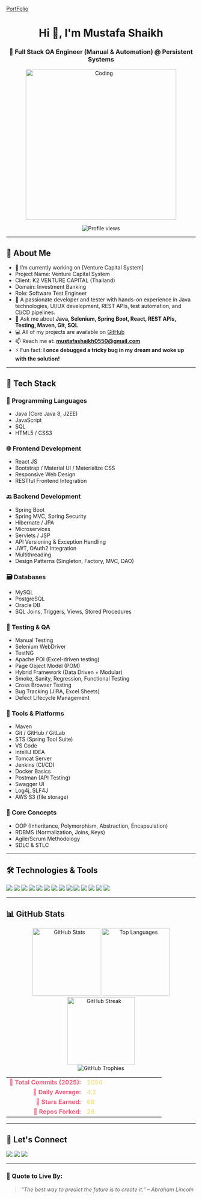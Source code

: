 [PortFolio](http://portfolios.ecti.co.in/MustafaS/)

<h1 align="center">Hi 👋, I'm Mustafa Shaikh</h1> <h3 align="center">🚀 Full Stack QA Engineer (Manual & Automation) @ Persistent Systems</h3> <p align="center"> <img src="https://user-images.githubusercontent.com/74038190/225813708-98b745f2-7d22-48cf-9150-083f1b00d6c9.gif" alt="Coding" width="400" /> </p> <p align="center"> <img src="https://komarev.com/ghpvc/?username=mustafashaikh1&label=Profile%20views&color=0e75b6&style=flat" alt="Profile views" /> </p>


---

## 💼 About Me

- 🔭 I’m currently working on [Venture Capital System]
-  Project Name: Venture Capital System
-  Client: K2 VENTURE CAPITAL (Thailand)
-  Domain: Investment Banking
-  Role: Software Test Engineer
- 🎯 A passionate developer and tester with hands-on experience in Java technologies, UI/UX development, REST APIs, test automation, and CI/CD pipelines.
- 💬 Ask me about **Java, Selenium, Spring Boot, React, REST APIs, Testing, Maven, Git, SQL**
- 💻 All of my projects are available on [GitHub](https://github.com/mustafashaikh1)
- 📫 Reach me at: **mustafashaikh0550@gmail.com**
- ⚡ Fun fact: **I once debugged a tricky bug in my dream and woke up with the solution!**

---

## 🚀 Tech Stack

### 🧠 Programming Languages
- Java (Core Java 8, J2EE)
- JavaScript
- SQL
- HTML5 / CSS3

### 🌐 Frontend Development
- React JS
- Bootstrap / Material UI / Materialize CSS
- Responsive Web Design
- RESTful Frontend Integration

### 🔙 Backend Development
- Spring Boot
- Spring MVC, Spring Security
- Hibernate / JPA
- Microservices
- Servlets / JSP
- API Versioning & Exception Handling
- JWT, OAuth2 Integration
- Multithreading
- Design Patterns (Singleton, Factory, MVC, DAO)

### 🗃️ Databases
- MySQL
- PostgreSQL
- Oracle DB
- SQL Joins, Triggers, Views, Stored Procedures

### 🧪 Testing & QA
- Manual Testing
- Selenium WebDriver
- TestNG
- Apache POI (Excel-driven testing)
- Page Object Model (POM)
- Hybrid Framework (Data Driven + Modular)
- Smoke, Sanity, Regression, Functional Testing
- Cross Browser Testing
- Bug Tracking (JIRA, Excel Sheets)
- Defect Lifecycle Management

### 🧰 Tools & Platforms
- Maven
- Git / GitHub / GitLab
- STS (Spring Tool Suite)
- VS Code
- IntelliJ IDEA
- Tomcat Server
- Jenkins (CI/CD)
- Docker Basics
- Postman (API Testing)
- Swagger UI
- Log4j, SLF4J
- AWS S3 (file storage)

### 🧠 Core Concepts
- OOP (Inheritance, Polymorphism, Abstraction, Encapsulation)
- RDBMS (Normalization, Joins, Keys)
- Agile/Scrum Methodology
- SDLC & STLC

---

## 🛠️ Technologies & Tools

<p align="left">
  <img src="https://img.shields.io/badge/Java-ED8B00?style=for-the-badge&logo=openjdk&logoColor=white"/>
  <img src="https://img.shields.io/badge/Spring-Boot-6DB33F?style=for-the-badge&logo=springboot&logoColor=white"/>
  <img src="https://img.shields.io/badge/React-20232A?style=for-the-badge&logo=react&logoColor=61DAFB"/>
  <img src="https://img.shields.io/badge/MySQL-4479A1?style=for-the-badge&logo=mysql&logoColor=white"/>
  <img src="https://img.shields.io/badge/Postman-FF6C37?style=for-the-badge&logo=postman&logoColor=white"/>
  <img src="https://img.shields.io/badge/TestNG-FF6F00?style=for-the-badge"/>
  <img src="https://img.shields.io/badge/Selenium-43B02A?style=for-the-badge&logo=selenium&logoColor=white"/>
  <img src="https://img.shields.io/badge/Maven-C71A36?style=for-the-badge&logo=apachemaven&logoColor=white"/>
  <img src="https://img.shields.io/badge/Tomcat-F8DC75?style=for-the-badge&logo=apachetomcat&logoColor=black"/>
  <img src="https://img.shields.io/badge/Git-F05032?style=for-the-badge&logo=git&logoColor=white"/>
  <img src="https://img.shields.io/badge/GitHub-181717?style=for-the-badge&logo=github&logoColor=white"/>
  <img src="https://img.shields.io/badge/CI/CD-blue?style=for-the-badge&logo=githubactions&logoColor=white"/>
  <img src="https://img.shields.io/badge/Jira-0052CC?style=for-the-badge&logo=jira&logoColor=white"/>
  <img src="https://img.shields.io/badge/AWS-FF9900?style=for-the-badge&logo=amazonaws&logoColor=white"/>
</p>

---

## 📊 GitHub Stats

<p align="center">
  <!-- Stats Row 1: Main Stats + Top Languages -->
  <div align="center">
    <img height="180em" src="https://github-readme-stats.vercel.app/api?username=mustafashaikh1&show_icons=true&theme=react&border_color=7F3FBF&bg_color=0D1117&title_color=F85D7F&icon_color=F8D866&include_all_commits=true&count_private=true" alt="GitHub Stats"/>
    <img height="180em" src="https://denvercoder1-github-readme-stats.vercel.app/api/top-langs/?username=mustafashaikh1&langs_count=8&layout=compact&theme=react&border_color=7F3FBF&bg_color=0D1117&title_color=F85D7F&icon_color=F8D866&hide=html,css" alt="Top Languages"/>
  </div>

  <!-- Stats Row 2: Streak Stats -->
  <div align="center">
    <img height="180em" src="https://github-readme-streak-stats.herokuapp.com?user=mustafashaikh1&theme=burnt-neon&short_numbers=true&exclude_days=Mon&border=7F3FBF&background=0D1117&ring=F85D7F&fire=F85D7F&currStreakLabel=F8D866" alt="GitHub Streak"/>
  </div>

  <!-- Trophy Case -->
  <div align="center">
    <img src="https://github-profile-trophy.vercel.app/?username=mustafashaikh1&theme=onedark&no-bg=true&no-frame=true&title=Commits,Repositories,Followers,Issues,PullRequest&margin-w=5&margin-h=5" alt="GitHub Trophies"/>
  </div>
</p>
  


  
<!-- Contribution Metrics -->
<div align="center">
  <table>
    <tr>
      <td align="right" width="50%">
        <b style="color:#F85D7F">🚀 Total Commits (2025):</b>
      </td>
      <td align="left" width="50%">
        <span style="color:#F8D866">1054</span>
      </td>
    </tr>
    <tr>
      <td align="right">
        <b style="color:#F85D7F">📅 Daily Average:</b>
      </td>
      <td align="left">
        <span style="color:#F8D866">4.2</span>
      </td>
    </tr>
    <tr>
      <td align="right">
        <b style="color:#F85D7F">🌟 Stars Earned:</b>
      </td>
      <td align="left">
        <span style="color:#F8D866">68</span>
      </td>
    </tr>
    <tr>
      <td align="right">
        <b style="color:#F85D7F">🍴 Repos Forked:</b>
      </td>
      <td align="left">
        <span style="color:#F8D866">28</span>
      </td>
    </tr>
  </table>
</div>
  


---

## 🤝 Let's Connect

<p align="left">
  <a href="mailto:mustafashaikh0550@gmail.com"><img src="https://img.shields.io/badge/Gmail-D14836?style=for-the-badge&logo=gmail&logoColor=white" /></a>
  <a href="https://www.linkedin.com/in/mustafa-shaikh-852408183/"><img src="https://img.shields.io/badge/LinkedIn-0077B5?style=for-the-badge&logo=linkedin&logoColor=white" /></a>
  <a href="https://github.com/mustafashaikh1"><img src="https://img.shields.io/badge/GitHub-100000?style=for-the-badge&logo=github&logoColor=white" /></a>
</p>

---

### 🎯 Quote to Live By:
> *“The best way to predict the future is to create it.” – Abraham Lincoln*

